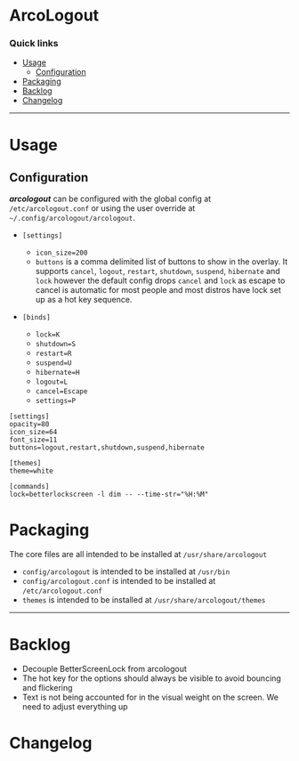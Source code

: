 # ArcoLogout

### Quick links
* [Usage](#usage)
  * [Configuration](#configuration)
* [Packaging](#packaging)
* [Backlog](#backlog)
* [Changelog](#changelog)

---

# Usage <a name="usage"/></a>

## Configuration <a name="configuration"/></a>
***arcologout*** can be configured with the global config at `/etc/arcologout.conf` or using the user
override at `~/.config/arcologout/arcologout`.

* `[settings]`
  * `icon_size=200`
  * `buttons` is a comma delimited list of buttons to show in the overlay. It supports `cancel`,
  `logout`, `restart`, `shutdown`, `suspend`, `hibernate` and `lock` however the default config drops
  `cancel` and `lock` as escape to cancel is automatic for most people and most distros have lock set
  up as a hot key sequence.

* `[binds]`
  * `lock=K`
  * `shutdown=S`
  * `restart=R`
  * `suspend=U`
  * `hibernate=H`
  * `logout=L`
  * `cancel=Escape`
  * `settings=P`

```
[settings]
opacity=80
icon_size=64
font_size=11
buttons=logout,restart,shutdown,suspend,hibernate

[themes]
theme=white

[commands]
lock=betterlockscreen -l dim -- --time-str="%H:%M"
```

# Packaging <a name="packaging"/></a>
The core files are all intended to be installed at `/usr/share/arcologout`

* `config/arcologout` is intended to be installed at `/usr/bin`
* `config/arcologout.conf` is intended to be installed at `/etc/arcologout.conf`
* `themes` is intended to be installed at `/usr/share/arcologout/themes`

---

# Backlog <a name="backlog"/></a>
* Decouple BetterScreenLock from arcologout
* The hot key for the options should always be visible to avoid bouncing and flickering
* Text is not being accounted for in the visual weight on the screen. We need to adjust everything up

# Changelog <a name="changelog"/></a>
